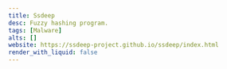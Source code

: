 ```yaml
---
title: Ssdeep
desc: Fuzzy hashing program.
tags: [Malware]
alts: []
website: https://ssdeep-project.github.io/ssdeep/index.html
render_with_liquid: false
---
```


